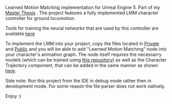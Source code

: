 Learned Motion Matching implementation for Unreal Engine 5. Part of my [Master Thesis](https://github.com/E1P3/Learned_Motion_Matching_UE5/blob/main/thesis.pdf)
.
The project features a fully implemented LMM character controller for ground locomotion.

Tools for training the neural networks that are used by this controller are available [here](https://github.com/E1P3/Learned_Motion_Matching_Training)

To implement the LMM into your project, copy the files located in [Private](https://github.com/E1P3/Learned_Motion_Matching_UE5/tree/main/Source/Testing/Private) and [Public](https://github.com/E1P3/Learned_Motion_Matching_UE5/tree/main/Source/Testing/Private) and you will be able to add "Learned Motion Matching" node into your character's animation graph. The node itself requires the necessarry models (which can be trained using [this repository](https://github.com/E1P3/Learned_Motion_Matching_Training)) as well as the Character Trajectory component, that can be added in the same manner as shown [here](https://www.youtube.com/watch?v=L2Q8C99uYuE). 

Side note: Run this project from the IDE in debug mode rather then in development mode. For some reason the file parser does not work natively.

Enjoy :)
